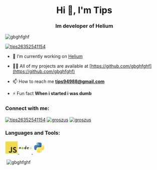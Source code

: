 <h1 align="center">Hi 👋, I'm Tips</h1>
<h3 align="center">Im developer of Helium</h3>

<p align="left"> <img src="https://komarev.com/ghpvc/?username=gbghfghf&label=Profile%20views&color=0e75b6&style=flat" alt="gbghfghf" /> </p>

<p align="left"> <a href="https://twitter.com/tips26352541154" target="blank"><img src="https://img.shields.io/twitter/follow/tips26352541154?logo=twitter&style=for-the-badge" alt="tips26352541154" /></a> </p>

- 🔭 I’m currently working on [Helium](https://github.com/gbghfghf/Helium)

- 👨‍💻 All of my projects are available at [https://github.com/gbghfghf](https://github.com/gbghfghf)

- 📫 How to reach me **tips94988@gmail.com**

- ⚡ Fun fact **When i started i was dumb**

<h3 align="left">Connect with me:</h3>
<p align="left">
<a href="https://twitter.com/tips26352541154" target="blank"><img align="center" src="https://raw.githubusercontent.com/rahuldkjain/github-profile-readme-generator/master/src/images/icons/Social/twitter.svg" alt="tips26352541154" height="30" width="40" /></a>
<a href="https://www.youtube.com/c/groszus" target="blank"><img align="center" src="https://raw.githubusercontent.com/rahuldkjain/github-profile-readme-generator/master/src/images/icons/Social/youtube.svg" alt="groszus" height="30" width="40" /></a>
<a href="https://discord.gg/groszus" target="blank"><img align="center" src="https://raw.githubusercontent.com/rahuldkjain/github-profile-readme-generator/master/src/images/icons/Social/discord.svg" alt="groszus" height="30" width="40" /></a>
</p>

<h3 align="left">Languages and Tools:</h3>
<p align="left"> <a href="https://developer.mozilla.org/en-US/docs/Web/JavaScript" target="_blank" rel="noreferrer"> <img src="https://raw.githubusercontent.com/devicons/devicon/master/icons/javascript/javascript-original.svg" alt="javascript" width="40" height="40"/> </a> <a href="https://nodejs.org" target="_blank" rel="noreferrer"> <img src="https://raw.githubusercontent.com/devicons/devicon/master/icons/nodejs/nodejs-original-wordmark.svg" alt="nodejs" width="40" height="40"/> </a> <a href="https://www.python.org" target="_blank" rel="noreferrer"> <img src="https://raw.githubusercontent.com/devicons/devicon/master/icons/python/python-original.svg" alt="python" width="40" height="40"/> </a> </p>

<p>&nbsp;<img align="center" src="https://github-readme-stats.vercel.app/api?username=gbghfghf&show_icons=true&locale=en" alt="gbghfghf" /></p>
